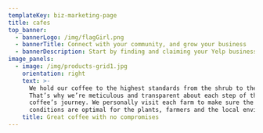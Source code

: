 ```yaml
---
templateKey: biz-marketing-page
title: cafes
top_banner:
  - bannerLogo: /img/flagGirl.png
  - bannerTitle: Connect with your community, and grow your business
  - bannerDescription: Start by finding and claiming your Yelp business page for free, or add your business here
image_panels:
  - image: /img/products-grid1.jpg
    orientation: right
    text: >-
      We hold our coffee to the highest standards from the shrub to the cup.
      That’s why we’re meticulous and transparent about each step of the
      coffee’s journey. We personally visit each farm to make sure the
      conditions are optimal for the plants, farmers and the local environment.
    title: Great coffee with no compromises
---
```


